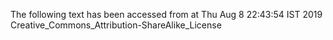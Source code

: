 The following text has been accessed from at Thu Aug 8 22:43:54 IST 2019
Creative_Commons_Attribution-ShareAlike_License
